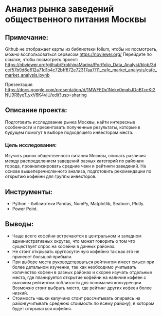 # Анализ рынка заведений общественного питания Москвы

## Примечание:

Github не отображает карты из библиотеки folium, чтобы их посмотреть, можно воспользоваться сервисом https://nbviewer.org/ Перейдите по ссылке, чтобы посмотреть проект: https://nbviewer.org/github/ErokhinaMarina/Portfolio_Data_Analyst/blob/3dcef57b9d6e612a71d1b4c72bff872e72317aa7/11_cafe_market_analysis/cafe_market_analysis.ipynb

Презентация: https://docs.google.com/presentation/d/1MWFEDx1Nekv0mqbJDcBTceKt2NU9R8yeT_yxV6K4viU/edit?usp=sharing
## Описание проекта:

Подготовить исследование рынка Москвы, найти интересные особенности и презентовать полученные результаты, которые в будущем помогут в выборе подходящего инвесторам места.

### Цель исследования:
Изучить рынок общественного питания Москвы, описать различия между распределением заведений разных категорий по районам города, проанализировать средние чеки и рейтинги заведений. На основе вышеперечисленного анализа, подготовить рекомендации по открытию кофейни для группы инвесторов.

## Инструменты:
- Python - библиотеки Pandas, NumPy, Matplotlib, Seaborn, Plotly.
- Power Point.

## Выводы: 
- Чаще всего кофейни встречаются в центральном и западном административных округах, что может говорить о том что существует спрос на кофейни в данных районах. 
- Не стоит открывать круглосуточную кофейню так как это не принесет большой прибыли.
- При выборе места руководствоваться рейтингом имеет смысл при более детальном изучении, так как необходимо учитывать количество кофеен в разных районах и скорее изучать отдельные места, где планируется открытие кофейни на наличие кофеен с высоким рейтингом поблизости для понимания конкуренции. Возможно стоит выбрать место, где рейтинг других кофеен более низкий.
- Стоимость чашки капучино стоит рассчитывать опираясь на район(учитывать среднюю стоимость по всему району), в котором будет открываться кофейня.
